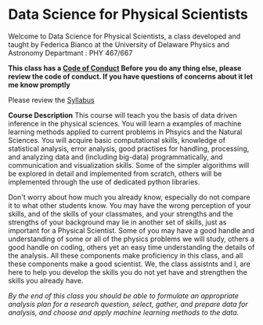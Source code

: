 # Data Science for Physical Scientists

Welcome to Data Science for Physical Scientists, a class developed and taught by Federica Bianco at the University of Delaware Physics and Astronomy Departmant : PHY 467/667

**This class has a [Code of Conduct](CodeofConduct.md) Before you do any thing else, please review the code of conduct. If you have questions of concerns about it let me know promptly**

Please review the [Syllabus](http://bit.ly/dspssyllabus)


**Course Description** This course will teach you the basis of data driven inference in the physical sciences.  You will learn a examples of machine learning methods applied to current problems in Phsyics and the Natural Sciences. You will acquire basic computational skills, knowledge of statistical analysis, error analysis, good practises for handling, processing, and analyzing data and (including big-data) programmatically, and communication and visualization skills.  Some of the simpler algorithms will be explored in detail and implemented from scratch, others will be implemented through the use of dedicated python libraries.

Don't worry about how much you already know, especially do not compare it to what other students know. You may have the wrong perception of your skills, and of the skills of your classmates, and your strengths and the strengths of your background may lie in another set of skills, just as important for a Physical Scientist. Some of you may have a good handle and understanding of some or all of the physics problems we will study, others a good handle on coding, others yet an easy time understanding the details of the analysis. All these components make proficiency in this class, and all these components make a good scientist. We, the class assistnts and I, are here to help you develop the skills you do not yet have and strengthen the skills you already have. 

*By the end of this class you should be able to formulate an appropriate analysis plan for a research question, select, gather, and prepare data for analysis, and choose and apply machine learning methods to the data.*

